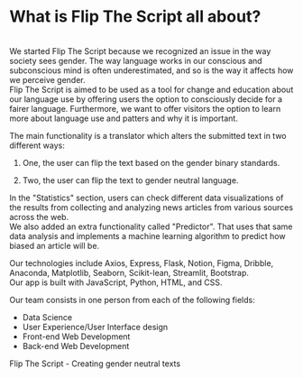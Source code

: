# What is Flip The Script all about?
</br>
We started Flip The Script because we recognized an issue in the way society sees gender. The way language works in our conscious and subconscious mind is often underestimated, and so is the way it affects how we perceive gender.</br>
Flip The Script is aimed to be used as a tool for change and education about our language use by offering users the option to consciously decide for a fairer language. Furthermore, we want to offer visitors the option to learn more about language use and patters and why it is important. </br>

The main functionality is a translator which alters the submitted text in two different ways:</br>

1. One, the user can flip the text based on the gender binary standards.

2. Two, the user can flip the text to gender neutral language.

In the "Statistics" section, users can check different data visualizations of the results from collecting and analyzing news articles from various sources across the web.</br>
We also added an extra functionality called "Predictor". That uses that same data analysis and implements a machine learning algorithm to predict how biased an article will be.</br>

Our technologies include Axios, Express, Flask, Notion, Figma, Dribble, Anaconda, Matplotlib, Seaborn, Scikit-lean, Streamlit, Bootstrap. </br>
Our app is built with JavaScript, Python, HTML, and CSS. </br>

Our team consists in one person from each of the following fields:
- Data Science
- User Experience/User Interface design
- Front-end Web Development
- Back-end Web Development

Flip The Script - Creating gender neutral texts